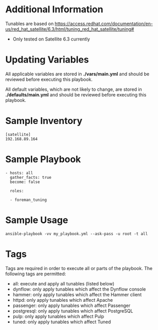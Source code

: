 # Additional Information
Tunables are based on https://access.redhat.com/documentation/en-us/red_hat_satellite/6.3/html/tuning_red_hat_satellite/tuning#

- Only tested on Satellite 6.3 currently

# Updating Variables
All applicable variables are stored in **./vars/main.yml** and should be reviewed before executing this playbook.

All default variables, which are not likely to change, are stored in **./defaults/main.yml** and should be reviewed before executing this playbook.

# Sample Inventory

```
[satellite]
192.168.89.164
```

# Sample Playbook

```
- hosts: all
  gather_facts: true
  become: false

  roles:

  - foreman_tuning
```

# Sample Usage

```
ansible-playbook -vv my_playbook.yml --ask-pass -u root -t all
```

# Tags
Tags are required in order to execute all or parts of the playbook.  The following tags are permitted:

- all: execute and apply all tunables (listed below)
- dynflow: only apply tunables which affect the Dynflow console
- hammer: only apply tunables which affect the Hammer client
- httpd: only apply tunables which affect Apache
- passenger: only apply tunables which affect Passenger
- postgresql: only apply tunables which affect PostgreSQL
- pulp: only apply tunables which affect Pulp
- tuned: only apply tunables which affect Tuned

